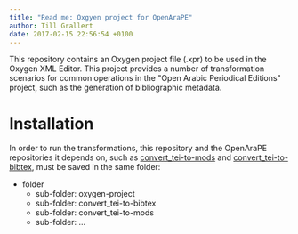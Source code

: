 ```yaml
---
title: "Read me: Oxgyen project for OpenAraPE"
author: Till Grallert
date: 2017-02-15 22:56:54 +0100
---
```


This repository contains an Oxygen project file (.xpr) to be used in the Oxygen XML Editor. This project provides a number of transformation scenarios for common operations in the "Open Arabic Periodical Editions" project, such as the generation of bibliographic metadata.

# Installation

In order to run the transformations, this repository and the OpenAraPE repositories it depends on, such as [convert_tei-to-mods](https://github.com/OpenAraPE/convert_tei-to-mods) and [convert_tei-to-bibtex](https://github.com/OpenAraPE/convert_tei-to-bibtex), must be saved in the same folder:

- folder
    + sub-folder: oxygen-project
    + sub-folder: convert_tei-to-bibtex
    + sub-folder: convert_tei-to-mods
    + sub-folder: ...

